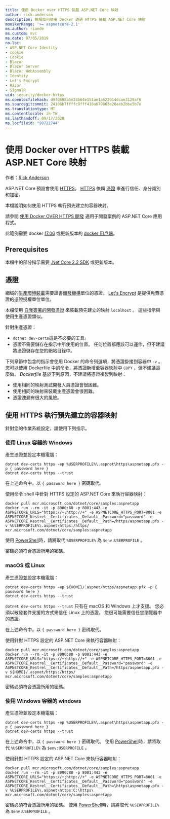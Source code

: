 ```yaml
---
title: 使用 Docker over HTTPS 裝載 ASP.NET Core 映射
author: rick-anderson
description: 瞭解如何使用 Docker 透過 HTTPS 裝載 ASP.NET Core 映射
monikerRange: '>= aspnetcore-2.1'
ms.author: riande
ms.custom: mvc
ms.date: 07/05/2019
no-loc:
- ASP.NET Core Identity
- cookie
- Cookie
- Blazor
- Blazor Server
- Blazor WebAssembly
- Identity
- Let's Encrypt
- Razor
- SignalR
uid: security/docker-https
ms.openlocfilehash: d9f0b88a5e23b64e151ae1a622914dcae3129af6
ms.sourcegitcommit: 24106b7ffffc9fff410a679863e28aeb2bbe5b7e
ms.translationtype: MT
ms.contentlocale: zh-TW
ms.lasthandoff: 09/17/2020
ms.locfileid: "90722744"
---
```

# <a name="hosting-aspnet-core-images-with-docker-over-https"></a>使用 Docker over HTTPS 裝載 ASP.NET Core 映射

作者：[Rick Anderson](https://twitter.com/RickAndMSFT)

ASP.NET Core 預設會使用 [HTTPS](./enforcing-ssl.md)。 [HTTPS](https://en.wikipedia.org/wiki/HTTPS) 依賴 [憑證](https://en.wikipedia.org/wiki/Public_key_certificate) 來進行信任、身分識別和加密。

本檔說明如何使用 HTTPS 執行預先建立的容器映射。

請參閱 [使用 Docker OVER HTTPS 開發](https://github.com/dotnet/dotnet-docker/blob/master/samples/run-aspnetcore-https-development.md) 適用于開發案例的 ASP.NET Core 應用程式。

此範例需要 docker [17.06](https://docs.docker.com/release-notes/docker-ce) 或更新版本的 [docker 用戶端](https://www.docker.com/products/docker)。

## <a name="prerequisites"></a>Prerequisites

本檔中的部分指示需要 [.Net Core 2.2 SDK](https://dotnet.microsoft.com/download) 或更新版本。

## <a name="certificates"></a>憑證

網域的[生產環境裝載](https://blogs.msdn.microsoft.com/webdev/2017/11/29/configuring-https-in-asp-net-core-across-different-platforms/)需要證書[頒發機構](https://wikipedia.org/wiki/Certificate_authority)單位的憑證。 [Let's Encrypt](https://letsencrypt.org/) 是提供免費憑證的憑證授權單位單位。

本檔使用 [自我簽署的開發憑證](https://en.wikipedia.org/wiki/Self-signed_certificate) 來裝載預先建立的映射 `localhost` 。 這些指示與使用生產憑證類似。

針對生產憑證：

* `dotnet dev-certs`這是不必要的工具。
* 憑證不需要儲存在指示中所使用的位置。 任何位置都應該可以運作，但不建議將憑證儲存在您的網站目錄中。

下列章節中包含的指示會使用 Docker 的命令列選項，將憑證掛接到容器中 `-v` 。 您可以使用 Dockerfile 中的命令，將憑證新增至容器映射中 `COPY` ，但不建議這麼做。 *Dockerfile* 基於下列原因，不建議將憑證複製到映射：

* 使用相同的映射測試開發人員憑證會很困難。
* 使用相同的映射來裝載生產憑證會很困難。
* 憑證洩漏有很大的風險。

## <a name="running-pre-built-container-images-with-https"></a>使用 HTTPS 執行預先建立的容器映射

針對您的作業系統設定，請使用下列指示。

### <a name="windows-using-linux-containers"></a>使用 Linux 容器的 Windows

產生憑證並設定本機電腦：

```dotnetcli
dotnet dev-certs https -ep %USERPROFILE%\.aspnet\https\aspnetapp.pfx -p { password here }
dotnet dev-certs https --trust
```

在上述命令中，以 `{ password here }` 密碼取代。

使用命令 shell 中針對 HTTPS 設定的 ASP.NET Core 來執行容器映射：

```console
docker pull mcr.microsoft.com/dotnet/core/samples:aspnetapp
docker run --rm -it -p 8000:80 -p 8001:443 -e ASPNETCORE_URLS="https://+;http://+" -e ASPNETCORE_HTTPS_PORT=8001 -e ASPNETCORE_Kestrel__Certificates__Default__Password="password" -e ASPNETCORE_Kestrel__Certificates__Default__Path=/https/aspnetapp.pfx -v %USERPROFILE%\.aspnet\https:/https/ mcr.microsoft.com/dotnet/core/samples:aspnetapp
```

使用 [PowerShell](/powershell/scripting/overview)時，請將取代 `%USERPROFILE%` 為 `$env:USERPROFILE` 。

密碼必須符合憑證所用的密碼。

### <a name="macos-or-linux"></a>macOS 或 Linux

產生憑證並設定本機電腦：

```dotnetcli
dotnet dev-certs https -ep ${HOME}/.aspnet/https/aspnetapp.pfx -p { password here }
dotnet dev-certs https --trust
```

`dotnet dev-certs https --trust` 只有在 macOS 和 Windows 上才支援。 您必須以散發套件支援的方式來信任 Linux 上的憑證。 您很可能需要信任您瀏覽器中的憑證。

在上述命令中，以 `{ password here }` 密碼取代。

使用針對 HTTPS 設定的 ASP.NET Core 來執行容器映射：

```console
docker pull mcr.microsoft.com/dotnet/core/samples:aspnetapp
docker run --rm -it -p 8000:80 -p 8001:443 -e ASPNETCORE_URLS="https://+;http://+" -e ASPNETCORE_HTTPS_PORT=8001 -e ASPNETCORE_Kestrel__Certificates__Default__Password="password" -e ASPNETCORE_Kestrel__Certificates__Default__Path=/https/aspnetapp.pfx -v ${HOME}/.aspnet/https:/https/ mcr.microsoft.com/dotnet/core/samples:aspnetapp
```

密碼必須符合憑證所用的密碼。

### <a name="windows-using-windows-containers"></a>使用 Windows 容器的 windows

產生憑證並設定本機電腦：

```dotnetcli
dotnet dev-certs https -ep %USERPROFILE%\.aspnet\https\aspnetapp.pfx -p { password here }
dotnet dev-certs https --trust
```

在上述命令中，以 `{ password here }` 密碼取代。 使用 [PowerShell](/powershell/scripting/overview)時，請將取代 `%USERPROFILE%` 為 `$env:USERPROFILE` 。

使用針對 HTTPS 設定的 ASP.NET Core 來執行容器映射：

```console
docker pull mcr.microsoft.com/dotnet/core/samples:aspnetapp
docker run --rm -it -p 8000:80 -p 8001:443 -e ASPNETCORE_URLS="https://+;http://+" -e ASPNETCORE_HTTPS_PORT=8001 -e ASPNETCORE_Kestrel__Certificates__Default__Password="password" -e ASPNETCORE_Kestrel__Certificates__Default__Path=\https\aspnetapp.pfx -v %USERPROFILE%\.aspnet\https:C:\https\ mcr.microsoft.com/dotnet/core/samples:aspnetapp
```

密碼必須符合憑證所用的密碼。 使用 [PowerShell](/powershell/scripting/overview)時，請將取代 `%USERPROFILE%` 為 `$env:USERPROFILE` 。